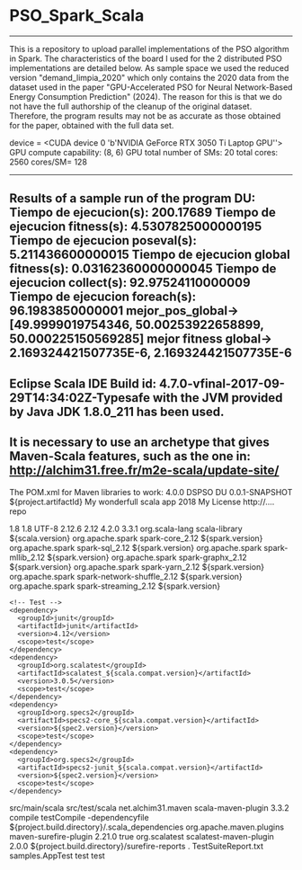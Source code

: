# PSO_Spark_Scala
--------------------------------
This is a repository to upload parallel implementations of the PSO algorithm in Spark. The
characteristics of the board I used for the 2 distributed PSO implementations are detailed below. As sample space we used the reduced version "demand_limpia_2020" which only contains the 2020 data from the dataset used in the paper "GPU-Accelerated PSO for Neural Network-Based Energy Consumption Prediction" (2024). The reason for this is that we do not have the full authorship of the cleanup of the original dataset. Therefore, the program results may not be as accurate as those obtained for the paper, obtained with the full data set.

device = <CUDA device 0 'b'NVIDIA GeForce RTX 3050 Ti Laptop GPU''>
GPU compute capability:  (8, 6)
GPU total number of SMs:  20
total cores:  2560
cores/SM=  128


-------------------------
Results of a sample run of the program DU:
Tiempo de ejecucion(s): 200.17689
Tiempo de ejecucion fitness(s): 4.5307825000000195
Tiempo de ejecucion poseval(s): 5.211436600000015
Tiempo de ejecucion global fitness(s): 0.03162360000000045
Tiempo de ejecucion collect(s): 92.97524110000009
Tiempo de ejecucion foreach(s): 96.1983850000001
mejor_pos_global-> [49.9999019754346, 50.00253922658899, 50.000225150569285]
mejor fitness global-> 2.169324421507735E-6, 2.169324421507735E-6
--------------------------
Eclipse Scala IDE Build id: 4.7.0-vfinal-2017-09-29T14:34:02Z-Typesafe with the JVM provided by Java JDK 1.8.0_211 has been used.
---------------------
It is necessary to use an archetype that gives Maven-Scala features, such as the one in: http://alchim31.free.fr/m2e-scala/update-site/
-----------------------
The POM.xml for Maven libraries to work:
<project xmlns="http://maven.apache.org/POM/4.0.0" xmlns:xsi="http://www.w3.org/2001/XMLSchema-instance" xsi:schemaLocation="http://maven.apache.org/POM/4.0.0 http://maven.apache.org/maven-v4_0_0.xsd">
  <modelVersion>4.0.0</modelVersion>
  <groupId>DSPSO</groupId>
  <artifactId>DU</artifactId>
  <version>0.0.1-SNAPSHOT</version>
  <name>${project.artifactId}</name>
  <description>My wonderfull scala app</description>
  <inceptionYear>2018</inceptionYear>
  <licenses>
    <license>
      <name>My License</name>
      <url>http://....</url>
      <distribution>repo</distribution>
    </license>
  </licenses>

  <properties>
    <maven.compiler.source>1.8</maven.compiler.source>
    <maven.compiler.target>1.8</maven.compiler.target>
    <encoding>UTF-8</encoding>
    <scala.version>2.12.6</scala.version>
    <scala.compat.version>2.12</scala.compat.version>
    <spec2.version>4.2.0</spec2.version>
    <spark.version>3.3.1</spark.version>
  </properties>

  <dependencies>
    <dependency>
      <groupId>org.scala-lang</groupId>
      <artifactId>scala-library</artifactId>
      <version>${scala.version}</version>
    </dependency>
<!-- Spark -->
	<dependency>
		<groupId>org.apache.spark</groupId>
		<artifactId>spark-core_2.12</artifactId>
		<version>${spark.version}</version>
	</dependency>
	<dependency>
		<groupId>org.apache.spark</groupId>
		<artifactId>spark-sql_2.12</artifactId>
		<version>${spark.version}</version>
	</dependency>
	<dependency>
		<groupId>org.apache.spark</groupId>
		<artifactId>spark-mllib_2.12</artifactId>
		<version>${spark.version}</version>
	</dependency>
	<dependency>
		<groupId>org.apache.spark</groupId>
		<artifactId>spark-graphx_2.12</artifactId>
		<version>${spark.version}</version>
	</dependency>
	<dependency>
		<groupId>org.apache.spark</groupId>
		<artifactId>spark-yarn_2.12</artifactId>
		<version>${spark.version}</version>
	</dependency>
	<dependency>
		<groupId>org.apache.spark</groupId>
		<artifactId>spark-network-shuffle_2.12</artifactId>
		<version>${spark.version}</version>
	</dependency>
	<dependency>
		<groupId>org.apache.spark</groupId>
		<artifactId>spark-streaming_2.12</artifactId>
		<version>${spark.version}</version>
	</dependency>

    <!-- Test -->
    <dependency>
      <groupId>junit</groupId>
      <artifactId>junit</artifactId>
      <version>4.12</version>
      <scope>test</scope>
    </dependency>
    <dependency>
      <groupId>org.scalatest</groupId>
      <artifactId>scalatest_${scala.compat.version}</artifactId>
      <version>3.0.5</version>
      <scope>test</scope>
    </dependency>
    <dependency>
      <groupId>org.specs2</groupId>
      <artifactId>specs2-core_${scala.compat.version}</artifactId>
      <version>${spec2.version}</version>
      <scope>test</scope>
    </dependency>
    <dependency>
      <groupId>org.specs2</groupId>
      <artifactId>specs2-junit_${scala.compat.version}</artifactId>
      <version>${spec2.version}</version>
      <scope>test</scope>
    </dependency>
  </dependencies>

  <build>
    <sourceDirectory>src/main/scala</sourceDirectory>
    <testSourceDirectory>src/test/scala</testSourceDirectory>
    <plugins>
      <plugin>
        <!-- see http://davidb.github.com/scala-maven-plugin -->
        <groupId>net.alchim31.maven</groupId>
        <artifactId>scala-maven-plugin</artifactId>
        <version>3.3.2</version>
        <executions>
          <execution>
            <goals>
              <goal>compile</goal>
              <goal>testCompile</goal>
            </goals>
            <configuration>
              <args>
                <arg>-dependencyfile</arg>
                <arg>${project.build.directory}/.scala_dependencies</arg>
              </args>
            </configuration>
          </execution>
        </executions>
      </plugin>
      <plugin>
        <groupId>org.apache.maven.plugins</groupId>
        <artifactId>maven-surefire-plugin</artifactId>
        <version>2.21.0</version>
        <configuration>
          <!-- Tests will be run with scalatest-maven-plugin instead -->
          <skipTests>true</skipTests>
        </configuration>
      </plugin>
      <plugin>
        <groupId>org.scalatest</groupId>
        <artifactId>scalatest-maven-plugin</artifactId>
        <version>2.0.0</version>
        <configuration>
          <reportsDirectory>${project.build.directory}/surefire-reports</reportsDirectory>
          <junitxml>.</junitxml>
          <filereports>TestSuiteReport.txt</filereports>
          <!-- Comma separated list of JUnit test class names to execute -->
          <jUnitClasses>samples.AppTest</jUnitClasses>
        </configuration>
        <executions>
          <execution>
            <id>test</id>
            <goals>
              <goal>test</goal>
            </goals>
          </execution>
        </executions>
      </plugin>
    </plugins>
  </build>
</project>


